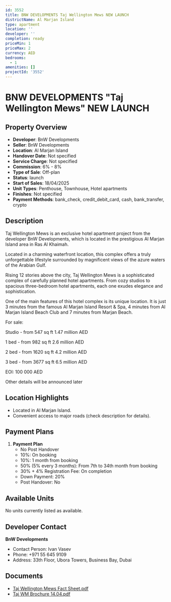 ```yaml
---
id: 3552
title: BNW DEVELOPMENTS Taj Wellington Mews NEW LAUNCH
districtName: Al Marjan Island
type: apartment
location: ''
developer: ''
completion: ready
priceMin: 1
priceMax: 2
currency: AED
bedrooms:
  - 1
amenities: []
projectId: '3552'
---
```


# BNW DEVELOPMENTS "Taj Wellington Mews" NEW LAUNCH

## Property Overview
- **Developer**: BnW Developments
- **Seller**: BnW Developments
- **Location**: Al Marjan Island
- **Handover Date**: Not specified
- **Service Charge**: Not specified
- **Commission**: 6% - 8%
- **Type of Sale**: Off-plan
- **Status**: launch
- **Start of Sales**: 18/04/2025
- **Unit Types**: Penthouse, Townhouse, Hotel apartments
- **Finishes**: Not specified
- **Payment Methods**: bank_check, credit_debit_card, cash, bank_transfer, crypto

## Description
Taj Wellington Mews is an exclusive hotel apartment project from the developer BnW Developments, which is located in the prestigious Al Marjan Island area in Ras Al Khaimah.

Located in a charming waterfront location, this complex offers a truly unforgettable lifestyle surrounded by magnificent views of the azure waters of the Arabian Gulf.

Rising 12 stories above the city, Taj Wellington Mews is a sophisticated complex of carefully planned hotel apartments. From cozy studios to spacious three-bedroom hotel apartments, each one exudes elegance and sophistication.

One of the main features of this hotel complex is its unique location. It is just 3 minutes from the famous Al Marjan Island Resort & Spa, 4 minutes from Al Marjan Island Beach Club and 7 minutes from Marjan Beach.

For sale:

Studio - from 547 sq ft 1.47 million AED 

1 bed - from 982 sq ft 2.6 million AED 

2 bed  - from 1620 sq ft 4.2 million AED 

3 bed - from 3677 sq ft 6.5 million AED

EOI: 100 000 AED

Other details will be announced later

## Location Highlights
- Located in Al Marjan Island.
- Convenient access to major roads (check description for details).

## Payment Plans
1. **Payment Plan**
   - No Post Handover
   - 10%: On booking
   - 10%: 1 month from booking
   - 50% (5% every 3 months): From 7th to 34th month from booking
   - 30% + 4% Registration Fee: On completion
   - Down Payment: 20%
   - Post Handover: No

## Available Units
No units currently listed as available.

## Developer Contact
**BnW Developments**
- Contact Person: Ivan Vasev
- Phone: +971 55 645 9109
- Address: 33th Floor, Ubora Towers, Business Bay, Dubai

## Documents
- [Taj Wellington Mews Fact Sheet.pdf](https://cdn.geniemap.net/2025/04/15/ROLqDupxzIZKWbknNuptFZrxt2uGLSAM3xt3eoml.pdf)
- [Taj WM Brochure 14.04.pdf](https://cdn.geniemap.net/2025/04/15/Y3NtDtB0VUMtCOAQwNW4wQruYmKi9siG4Bd7LNq2.pdf)
